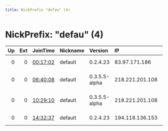 ```yaml
---
title: NickPrefix "defau" (4)
---
```


# NickPrefix: "defau" (4)

|   Up |   Ext | JoinTime                                                                                            | Nickname   | Version       | IP              | AS                               | CC   |   ORp |   Dirp | OS      | Contact   |   eFamMembers |
|-----:|------:|:----------------------------------------------------------------------------------------------------|:-----------|:--------------|:----------------|:---------------------------------|:-----|------:|-------:|:--------|:----------|--------------:|
|    0 |     0 | [00:17:02](https://metrics.torproject.org/rs.html#details/A7F941102F43F476FF138A6239D3D120462BB083) | default    | 0.2.4.23      | 83.97.171.186   | Telecable de Asturias,SA         | es   |   443 |   9030 | Windows | None      |             1 |
|    0 |     0 | [06:40:08](https://metrics.torproject.org/rs.html#details/5EB97E399F33FF386A2B1D7B82F8FAA77CEF81C0) | default    | 0.3.5.5-alpha | 218.221.201.108 | So-net Entertainment Corporation | jp   | 50936 |      0 | Windows | None      |             1 |
|    0 |     0 | [10:29:10](https://metrics.torproject.org/rs.html#details/979E7FA5EA22A1E09EA62723DCE8345F60B27B95) | default    | 0.3.5.5-alpha | 218.221.201.108 | So-net Entertainment Corporation | jp   | 50936 |      0 | Windows | None      |             1 |
|    0 |     0 | [14:32:37](https://metrics.torproject.org/rs.html#details/9A681F5C08A69CF3F3F1DFF4628080923F25D2DE) | default    | 0.2.4.23      | 194.118.136.153 | A1 Telekom Austria AG            | at   |   443 |   9030 | Windows | None      |             1 |
